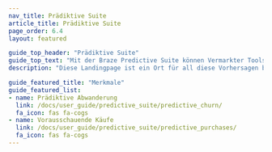 ```yaml
---
nav_title: Prädiktive Suite
article_title: Prädiktive Suite
page_order: 6.4
layout: featured

guide_top_header: "Prädiktive Suite"
guide_top_text: "Mit der Braze Predictive Suite können Vermarkter Tools für maschinelles Lernen nutzen, um Daten nahtlos innerhalb der Braze-Plattform effektiv zu nutzen und darauf zu reagieren. Als erste Funktion, die in der Predictive Suite veröffentlicht wird, ermöglicht Predictive Churn Marketern die Definition und Erstellung von Vorhersagen und bietet einen proaktiven Ansatz zur Minimierung zukünftiger Abwanderungen. Erfahren Sie mehr über die Funktionen in den folgenden Artikeln!"
description: "Diese Landingpage ist ein Ort für all diese Vorhersagen bei Braze! Die Predictive Suite von Braze bietet Lösungen für die Abwanderungs- und Kaufvorhersage in deinen Braze-Kampagnen und Canvases."

guide_featured_title: "Merkmale"
guide_featured_list:
- name: Prädiktive Abwanderung
  link: /docs/user_guide/predictive_suite/predictive_churn/
  fa_icon: fas fa-cogs
- name: Vorausschauende Käufe
  link: /docs/user_guide/predictive_suite/predictive_purchases/
  fa_icon: fas fa-cogs
---
```


<br><br>